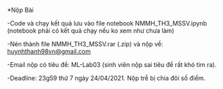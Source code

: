 *Nộp Bài

-Code và chạy kết quả lưu vào file notebook NMMH_TH3_MSSV.ipynb (notebook phải có kết quả chạy nếu ko xem như chưa làm)

-Nén thành file NMMH_TH3_MSSV.rar (.zip) và nộp về: huynhthanh98vn@gmail.com

-Email nộp có tiêu đề: ML-Lab03 (sinh viên nộp sai tiêu đề rất khó tìm ra).

-Deadline: 23g59 thứ 7 ngày 24/04/2021. Nộp trễ bị chia đôi số điểm.
